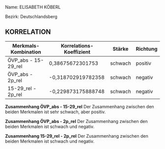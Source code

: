 Name: ELISABETH KÖBERL

Bezirk: Deutschlandsberg

## KORRELATION


| Merkmals-Kombination | Korrelations-Koeffizient | Stärke | Richtung |
|----------------------|--------------------------|--------|----------|
| ÖVP_abs - 15-29_rel | 0,38675672301753 | schwach | positiv |
| ÖVP_abs - 2p_rel | -0,318702919782358 | schwach | negativ |
| 15-29_rel - 2p_rel | -0,229873175888748 | schwach | negativ |


**Zusammenhang ÖVP_abs - 15-29_rel**
Der Zusammenhang zwischen den beiden Merkmalen ist sehr schwach, aber positiv.


**Zusammenhang ÖVP_abs - 2p_rel**
Der Zusammenhang zwischen den beiden Merkmalen ist schwach und negativ.

**Zusammenhang 15-29_rel - 2p_rel**
Der Zusammenhang zwischen den beiden Merkmalen ist schwach und negativ.
